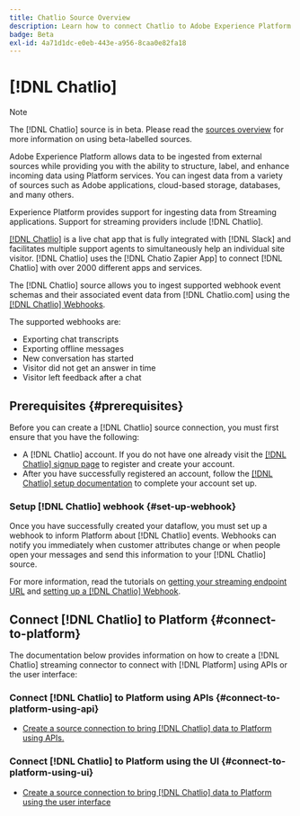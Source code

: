```yaml
---
title: Chatlio Source Overview
description: Learn how to connect Chatlio to Adobe Experience Platform using APIs or the user interface by leveraging webhooks
badge: Beta
exl-id: 4a71d1dc-e0eb-443e-a956-8caa0e82fa18
---
```

# [!DNL Chatlio]

>[!NOTE]
>
>The [!DNL Chatlio] source is in beta. Please read the [sources overview](../../home.md#terms-and-conditions) for more information on using beta-labelled sources.

Adobe Experience Platform allows data to be ingested from external sources while providing you with the ability to structure, label, and enhance incoming data using Platform services. You can ingest data from a variety of sources such as Adobe applications, cloud-based storage, databases, and many others.

Experience Platform provides support for ingesting data from Streaming applications. Support for streaming providers include [!DNL Chatlio].

[[!DNL Chatlio]](https://chatlio.com/) is a live chat app that is fully integrated with [!DNL Slack] and facilitates multiple support agents to  simultaneously help an individual site visitor. [!DNL Chatlio] uses the [!DNL Chatio Zapier App] to connect [!DNL Chatlio] with over 2000 different apps and services.

The [!DNL Chatlio] source allows you to ingest supported webhook event schemas and their associated event data from [!DNL Chatlio.com] using the [[!DNL Chatlio] Webhooks](https://chatlio.com/docs/webhooks/).

The supported webhooks are:

* Exporting chat transcripts
* Exporting offline messages
* New conversation has started
* Visitor did not get an answer in time
* Visitor left feedback after a chat

## Prerequisites {#prerequisites}

Before you can create a [!DNL Chatlio] source connection, you must first ensure that you have the following:

* A [!DNL Chatlio] account. If you do not have one already visit the [[!DNL Chatlio] signup page](https://chatlio.com/app/#/signup) to register and create your account.
* After you have successfully registered an account, follow the [[!DNL Chatlio] setup documentation](https://chatlio.com/docs/setup/) to complete your account set up.

### Setup [!DNL Chatlio] webhook {#set-up-webhook}

Once you have successfully created your dataflow, you must set up a webhook to inform Platform about [!DNL Chatlio] events. Webhooks can notify you immediately when customer attributes change or when people open your messages and send this information to your [!DNL Chatlio] source. 

For more information, read the tutorials on [getting your streaming endpoint URL](../../tutorials/ui/create/marketing-automation/chatlio-webhook.md#get-streaming-endpoint) and [setting up a [!DNL Chatlio] Webhook](../../tutorials/ui/create/marketing-automation/chatlio-webhook.md#set-up-webhook).

## Connect [!DNL Chatlio] to Platform {#connect-to-platform}

The documentation below provides information on how to create a [!DNL Chatlio] streaming connector to connect with [!DNL Platform] using APIs or the user interface:

### Connect [!DNL Chatlio] to Platform using APIs {#connect-to-platform-using-api}

* [Create a source connection to bring [!DNL Chatlio] data to Platform using APIs.](../../tutorials/api/create/marketing-automation/chatlio-webhook.md)

### Connect [!DNL Chatlio] to Platform using the UI {#connect-to-platform-using-ui}

* [Create a source connection to bring [!DNL Chatlio] data to Platform using the user interface](../../tutorials/ui/create/marketing-automation/chatlio-webhook.md)
